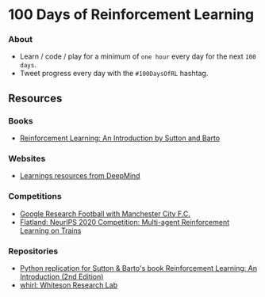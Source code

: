 # 100 Days of Reinforcement Learning


### About
- Learn / code / play for a minimum of `one hour` every day for the next `100 days`.
- Tweet progress every day with the `#100DaysOfRL` hashtag.



## Resources

### Books
- [Reinforcement Learning: An Introduction by Sutton and Barto](http://www.incompleteideas.net/book/the-book-2nd.html)

### Websites
- [Learnings resources from DeepMind](https://deepmind.com/learning-resources)

### Competitions
- [Google Research Football with Manchester City F.C.](https://www.kaggle.com/c/google-football/)
- [Flatland: NeurIPS 2020 Competition: Multi-agent Reinforcement Learning on Trains](https://www.aicrowd.com/challenges/neurips-2020-flatland-challenge/)

### Repositories
- [Python replication for Sutton & Barto's book Reinforcement Learning: An Introduction (2nd Edition)](https://github.com/ShangtongZhang/reinforcement-learning-an-introduction)
- [whirl: Whiteson Research Lab](https://github.com/oxwhirl)